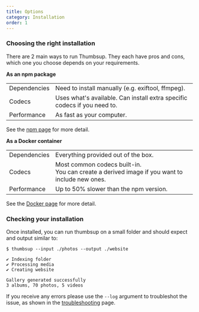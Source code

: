 ```yaml
---
title: Options
category: Installation
order: 1
---
```


### Choosing the right installation

There are 2 main ways to run Thumbsup.
They each have pros and cons, which one you choose depends on your requirements.

**As an npm package**

<table class="comparison">
  <tr>
    <td>Dependencies</td>
    <td>Need to install manually (e.g. exiftool, ffmpeg).</td>
  </tr>
  <tr>
    <td>Codecs</td>
    <td>Uses what's available. Can install extra specific codecs if you need to.</td>
  </tr>
  <tr>
    <td>Performance</td>
    <td>As fast as your computer.</td>
  </tr>
</table>

See the <a href="../../2-installation/npm">npm page</a> for more detail.

**As a Docker container**

<table class="comparison">
  <tr>
    <td>Dependencies</td>
    <td>Everything provided out of the box.</td>
  </tr>
  <tr>
    <td>Codecs</td>
    <td>Most common codecs built-in. <br />You can create a derived image if you want to include new ones.</td>
  </tr>
  <tr>
    <td>Performance</td>
    <td>Up to 50% slower than the npm version.</td>
  </tr>
</table>

See the <a href="../../2-installation/npm">Docker page</a> for more detail.

### Checking your installation

Once installed, you can run thumbsup on a small folder and should expect and output similar to:

```
$ thumbsup --input ./photos --output ./website

✔ Indexing folder
✔ Processing media
✔ Creating website

Gallery generated successfully
3 albums, 70 photos, 5 videos
```

If you receive any errors please use the `--log` argument to troubleshot the issue, as shown in the [troubleshooting](../../3-configuration/troubleshooting) page.

